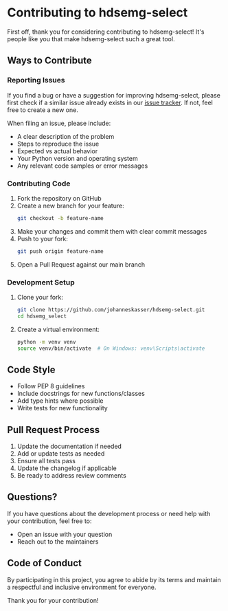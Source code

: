 # Contributing to hdsemg-select

First off, thank you for considering contributing to hdsemg-select! It's people like you that make hdsemg-select such a great tool.

## Ways to Contribute

### Reporting Issues

If you find a bug or have a suggestion for improving hdsemg-select, please first check if a similar issue already exists in our [issue tracker](https://github.com/johanneskasser/hdsemg-select/issues). If not, feel free to create a new one.

When filing an issue, please include:

- A clear description of the problem
- Steps to reproduce the issue
- Expected vs actual behavior
- Your Python version and operating system
- Any relevant code samples or error messages

### Contributing Code

1. Fork the repository on GitHub
2. Create a new branch for your feature:
   ```bash
   git checkout -b feature-name
   ```
3. Make your changes and commit them with clear commit messages
4. Push to your fork:
   ```bash
   git push origin feature-name
   ```
5. Open a Pull Request against our main branch

### Development Setup

1. Clone your fork:
   ```bash
   git clone https://github.com/johanneskasser/hdsemg-select.git
   cd hdsemg_select
   ```

2. Create a virtual environment:
   ```bash
   python -m venv venv
   source venv/bin/activate  # On Windows: venv\Scripts\activate
   ```

## Code Style

- Follow PEP 8 guidelines
- Include docstrings for new functions/classes
- Add type hints where possible
- Write tests for new functionality

## Pull Request Process

1. Update the documentation if needed
2. Add or update tests as needed
3. Ensure all tests pass
4. Update the changelog if applicable
5. Be ready to address review comments

## Questions?

If you have questions about the development process or need help with your contribution, feel free to:

- Open an issue with your question
- Reach out to the maintainers

## Code of Conduct

By participating in this project, you agree to abide by its terms and maintain a respectful and inclusive environment for everyone.

Thank you for your contribution!


